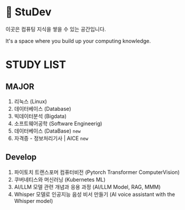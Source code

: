 # 📖 StuDev

이곳은 컴퓨팅 지식을 쌓을 수 있는 공간입니다.

It's a space where you build up your computing knowledge.

# STUDY LIST
## MAJOR
1. 리눅스 (Linux)
2. 데이터베이스 (Database)
3. 빅데이터분석 (Bigdata)
4. 소프트웨어공학 (Software Engineerig)
5. 데이터베이스 (DataBase) `new`
6. 자격증 - 정보처리기사 | AICE `new`

## Develop
1. 파이토치 트랜스포머 컴퓨터비전 (Pytorch Transformer ComputerVision)
2. 쿠버네티스와 머신러닝 (Kubernetes ML)
3. AI/LLM 모델 관련 개념과 응용 과정 (AI/LLM Model, RAG, MMM)
4. Whisper 모델로 인공지능 음성 비서 만들기 (AI voice assistant with the Whisper model)
